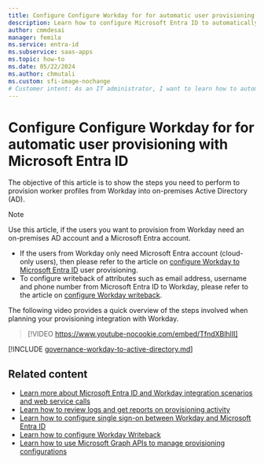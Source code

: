 ```yaml
---
title: Configure Configure Workday for for automatic user provisioning with Microsoft Entra ID
description: Learn how to configure Microsoft Entra ID to automatically provision and de-provision user accounts to Workday.
author: cmmdesai
manager: femila
ms.service: entra-id
ms.subservice: saas-apps
ms.topic: how-to
ms.date: 05/22/2024
ms.author: chmutali
ms.custom: sfi-image-nochange
# Customer intent: As an IT administrator, I want to learn how to automatically provision and deprovision user accounts from Microsoft Entra ID to Workday to Active Directory so that I can streamline the user management process and ensure that users have the appropriate access to Workday to Active Directory.
---
```

# Configure Configure Workday for for automatic user provisioning with Microsoft Entra ID

The objective of this article is to show the steps you need to perform to provision worker profiles from Workday into on-premises Active Directory (AD).

>[!NOTE]
>Use this article,  if the users you want to provision from Workday need an on-premises AD account and a Microsoft Entra account. 
>* If the users from Workday only need Microsoft Entra account (cloud-only users), then please refer to the article on [configure Workday to Microsoft Entra ID](workday-inbound-cloud-only-tutorial.md) user provisioning. 
>* To configure writeback of attributes such as email address, username and phone number from Microsoft Entra ID to Workday, please refer to the article on [configure Workday writeback](workday-writeback-tutorial.md).

The following video provides a quick overview of the steps involved when planning your provisioning integration with Workday. 

> [!VIDEO https://www.youtube-nocookie.com/embed/TfndXBlhlII]

[!INCLUDE [governance-workday-to-active-directory.md](~/includes/governance/governance-workday-to-active-directory.md)]

## Related content

* [Learn more about Microsoft Entra ID and Workday integration scenarios and web service calls](~/identity/app-provisioning/workday-integration-reference.md)
* [Learn how to review logs and get reports on provisioning activity](~/identity/app-provisioning/check-status-user-account-provisioning.md)
* [Learn how to configure single sign-on between Workday and Microsoft Entra ID](workday-tutorial.md)
* [Learn how to configure Workday Writeback](workday-writeback-tutorial.md)
* [Learn how to use Microsoft Graph APIs to manage provisioning configurations](/graph/api/resources/synchronization-overview)
